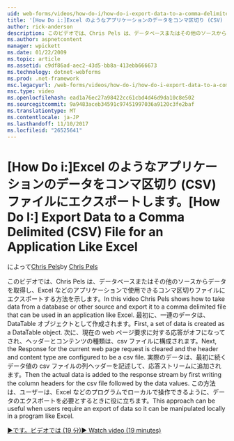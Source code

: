 ```yaml
---
uid: web-forms/videos/how-do-i/how-do-i-export-data-to-a-comma-delimited-csv-file-for-an-application-like-excel
title: '[How Do i:]Excel のようなアプリケーションのデータをコンマ区切り (CSV) ファイルにエクスポート |Microsoft ドキュメント'
author: rick-anderson
description: このビデオでは、Chris Pels は、データベースまたはその他のソースからデータを取得し、アプリケーション li で使用できるをコンマで区切られたファイルにエクスポートする方法を示します.
ms.author: aspnetcontent
manager: wpickett
ms.date: 01/22/2009
ms.topic: article
ms.assetid: c9df86ad-aec2-43d5-bb8a-413ebb666673
ms.technology: dotnet-webforms
ms.prod: .net-framework
msc.legacyurl: /web-forms/videos/how-do-i/how-do-i-export-data-to-a-comma-delimited-csv-file-for-an-application-like-excel
msc.type: video
ms.openlocfilehash: ead1a76ec27a98422cc61cbd4d46d9da10c8e502
ms.sourcegitcommit: 9a9483aceb34591c97451997036a9120c3fe2baf
ms.translationtype: MT
ms.contentlocale: ja-JP
ms.lasthandoff: 11/10/2017
ms.locfileid: "26525641"
---
```

<a name="how-do-i-export-data-to-a-comma-delimited-csv-file-for-an-application-like-excel"></a><span data-ttu-id="03f2d-103">[How Do i:]Excel のようなアプリケーションのデータをコンマ区切り (CSV) ファイルにエクスポートします。</span><span class="sxs-lookup"><span data-stu-id="03f2d-103">[How Do I:] Export Data to a Comma Delimited (CSV) File for an Application Like Excel</span></span>
====================
<span data-ttu-id="03f2d-104">によって[Chris Pels](https://twitter.com/chrispels)</span><span class="sxs-lookup"><span data-stu-id="03f2d-104">by [Chris Pels](https://twitter.com/chrispels)</span></span>

<span data-ttu-id="03f2d-105">このビデオでは、Chris Pels は、データベースまたはその他のソースからデータを取得し、Excel などのアプリケーションで使用できるコンマ区切りファイルにエクスポートする方法を示します。</span><span class="sxs-lookup"><span data-stu-id="03f2d-105">In this video Chris Pels shows how to take data from a database or other source and export it to a comma delimited file that can be used in an application like Excel.</span></span> <span data-ttu-id="03f2d-106">最初に、一連のデータは、DataTable オブジェクトとして作成されます。</span><span class="sxs-lookup"><span data-stu-id="03f2d-106">First, a set of data is created as a DataTable object.</span></span> <span data-ttu-id="03f2d-107">次に、現在の web ページ要求に対する応答がオフになってされ、ヘッダーとコンテンツの種類は、csv ファイルに構成されます。</span><span class="sxs-lookup"><span data-stu-id="03f2d-107">Next, the Response for the current web page request is cleared and the header and content type are configured to be a csv file.</span></span> <span data-ttu-id="03f2d-108">実際のデータは、最初に続くデータ値の csv ファイルの列ヘッダーを記述して、応答ストリームに追加されます。</span><span class="sxs-lookup"><span data-stu-id="03f2d-108">Then the actual data is added to the response stream by first writing the column headers for the csv file followed by the data values.</span></span> <span data-ttu-id="03f2d-109">この方法は、ユーザーは、Excel などのプログラムでローカルで操作できるように、データのエクスポートを必要とするときに役に立ちます。</span><span class="sxs-lookup"><span data-stu-id="03f2d-109">This approach can be useful when users require an export of data so it can be manipulated locally in a program like Excel.</span></span>

[<span data-ttu-id="03f2d-110">&#9654;です。ビデオでは (19 分)</span><span class="sxs-lookup"><span data-stu-id="03f2d-110">&#9654; Watch video (19 minutes)</span></span>](https://channel9.msdn.com/Blogs/ASP-NET-Site-Videos/how-do-i-export-data-to-a-comma-delimited-csv-file-for-an-application-like-excel)
